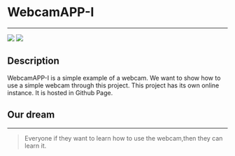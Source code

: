 # WebcamAPP-I
---
![](https://img.shields.io/badge/MIT-License-bri)
![](https://img.shields.io/badge/about-webcam-yellowgreen)

## Description
WebcamAPP-I is a simple example of a webcam. We want to show how to use a simple webcam through this project. This project has its own online instance. It is hosted in Github Page.

## Our dream
---
> Everyone if they want to learn how to use the webcam,then they can learn it.
